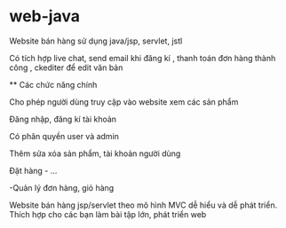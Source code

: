# web-java
Website bán hàng sử dụng java/jsp, servlet, jstl

Có tích hợp live chat, send email khi đăng kí , thanh toán đơn hàng thành công , ckediter để edit văn bản

** Các chức năng chính

Cho phép người dùng truy cập vào website xem các sản phẩm

Đăng nhập, đăng kí tài khoản

Có phân quyền user và admin

Thêm sửa xóa sản phẩm, tài khoản người dùng

Đặt hàng - …

-Quản lý đơn hàng, giỏ hàng

Website bán hàng jsp/servlet theo mô hình MVC dễ hiểu và dễ phát triển. Thích hợp cho các bạn làm bài tập lớn, phát triển web

